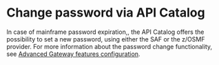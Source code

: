 # Change password via API Catalog

In case of mainframe password expiration,, the API Catalog offers the possibility to set a new password, using either the SAF or the z/OSMF provider.
For more information about the password change functionality, see [Advanced Gateway features configuration](../user-guide/api-mediation/api-gateway-configuration.md).